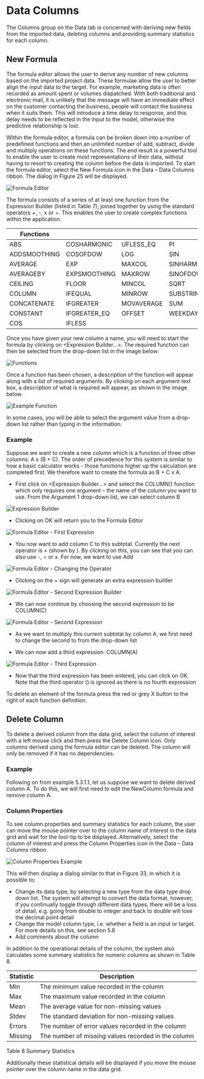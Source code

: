 # Data Columns

The Columns group on the Data tab is concerned with deriving new fields from the imported data, deleting columns and providing summary statistics for each column.



## New Formula

The formula editor allows the user to derive any number of new columns based on the imported project data.  These formulae allow the user to better align the input data to the target.  For example, marketing data is often recorded as amount spent or volumes dispatched.  With both traditional and electronic mail, it is unlikely that the message will have an immediate effect on the customer contacting the business, people will contact the business when it suits them.  This will introduce a time delay to response, and this delay needs to be reflected in the input to the model, otherwise the predictive relationship is lost.

Within the formula editor, a formula can be broken down into a number of predefined functions and then an unlimited number of add, subtract, divide and multiply operations on these functions.  The end result is a powerful tool to enable the user to create most representations of their data, without having to resort to creating the column before the data is imported.
To start the formula editor, select the New Formula icon in the Data – Data Columns ribbon.  The dialog in Figure 25 will be displayed.
 

![Formula Editor](imgs/DataColumns_FormulaEditor.png)

The formula consists of a series of at least one function from the Expression Builder (listed in Table 7), joined together by using the standard operators +, -, x or ÷.  This enables the user to create complex functions within the application.


| Functions    |              |            |             |
|--------------|--------------|------------|-------------|
| ABS          | COSHARMONIC  | UFLESS_EQ  | PI          |
| ADDSMOOTHING | COSOFDOW     | LOG        | SIN         |
| AVERAGE      | EXP          | MAXCOL     | SINHARMONIC |
| AVERAGEBY    | EXPSMOOTHING | MAXROW     | SINOFDOW    |
| CEILING      | FLOOR        | MINCOL     | SQRT        |
| COLUMN       | IFEQUAL      | MINROW     | SUBSTRING   |
| CONCATENATE  | IFGREATER    | MOVAVERAGE | SUM         |
| CONSTANT     | IFGREATER_EQ | OFFSET     | WEEKDAY     |
| COS          | IFLESS       |



Once you have given your new column a name, you will need to start the formula by clicking on <Expression Builder…>.   The required function can then be selected from the drop-down list in the image below.
 
 ![Functions](imgs/DataColumns_Functions.png)


Once a function has been chosen, a description of the function will appear along with a list of required arguments.  By clicking on each argument text box, a description of what is required will appear, as shown  in the image below.

![Example Function](imgs/DataColumns_Functions_Example.png)


In some cases, you will be able to select the argument value from a drop-down list rather than typing in the information.

### Example
Suppose we want to create a new column which is a function of three other columns: A x (B + C).  The order of precedence for this system is similar to how a basic calculator works - those functions higher up the calculation are completed first.  We therefore want to create the formula as B + C x A.

- First click on <Expression Builder…> and select the COLUMN() function which only requires one argument – the name of the column you want to use.  From the Argument 1 drop-down list, we can select column B
 

 ![Expression Builder](imgs/DataColumns_Functions_Example_ColumnB.png)


- Clicking on OK will return you to the Formula Editor
 

 ![Formula Editor - First Expression](imgs/DataColumns_Functions_Example_FirstExpresion.png)


- You now want to add column C to this subtotal.  Currently the next operator is + (shown by <Add>).  By clicking on this, you can see that you can also use -, ÷ or x.  For now, we want to use Add


 ![Formula Editor - Changing the Operator](imgs/DataColumns_Functions_Example_Operator.png)


- Clicking on the + sign will generate an extra expression builder


 ![Formula Editor - Second Expression Builder](imgs/DataColumns_Functions_Example_SecondExpresion.png)

- We can now continue by choosing the second expression to be COLUMN(C)


 ![Formula Editor - Second Expression](imgs/DataColumns_Functions_Example_ColumnC.png)

- As we want to multiply this current subtotal by column A, we first need to change the second <Add> to <Multiply> from the drop-down list

- We can now add a third expression: COLUMN(A)


 ![Formula Editor - Third Expression](imgs/DataColumns_Functions_Example_ThirdExpresion.png)


- Now that the third expression has been entered, you can click on OK.  Note that the third operator (<Add>) is ignored as there is no fourth expression

To delete an element of the formula press the red or grey X button to the right of each function definition.  


## Delete Column
To delete a derived column from the data grid, select the column of interest with a left mouse click and then press the Delete Column icon.  Only columns derived using the formula editor can be deleted.  The column will only be removed if it has no dependencies.

### Example
Following on from example 5.3.1.1, let us suppose we want to delete derived column A.  To do this, we will first need to edit the NewColumn formula and remove column A.

### Column Properties
To see column properties and summary statistics for each column, the user can move the mouse pointer over to the column name of interest in the data grid and wait for the tool-tip to be displayed.  Alternatively, select the column of interest and press the Column Properties icon in the Data – Data Columns ribbon.  
 
 
![Column Properties Example](imgs/DataColumns_ColumnProperties.png)


This will then display a dialog similar to that in Figure 33, in which it is possible to:
-	Change its data type, by selecting a new type from the data type drop down list.  The system will attempt to convert the data format, however, if you continually toggle through different data types, there will be a loss of detail, e.g. going from double to integer and back to double will lose the decimal point detail
-	Change the model column type, i.e. whether a field is an input or target.  For more details on this, see section 5.6
-	Add comments about the column

In addition to the operational details of the column, the system also calculates some summary statistics for numeric columns as shown in Table 8.


| Statistic | Description                                         |
|-----------|-----------------------------------------------------|
| Min       | The minimum value recorded in the column            |
| Max       | The maximum value recorded in the column            |
| Mean      | The average value for non-missing values            |
| Stdev     | The standard deviation for non-missing values       |
| Errors    | The number of error values recorded in the column   |
| Missing   | The number of missing values recorded in the column |
Table 8 Summary Statistics

Additionally these statistical details will be displayed if you move the mouse pointer over the column name in the data grid.